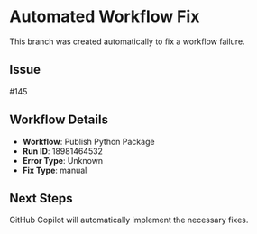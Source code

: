 # Automated Workflow Fix

This branch was created automatically to fix a workflow failure.

## Issue

#145

## Workflow Details

- **Workflow**: Publish Python Package
- **Run ID**: 18981464532
- **Error Type**: Unknown
- **Fix Type**: manual

## Next Steps

GitHub Copilot will automatically implement the necessary fixes.
